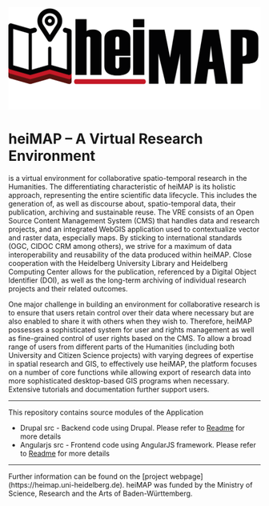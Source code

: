 ![heiMAP Logo](images/heimap_logo.png)

# heiMAP – A Virtual Research Environment

is a virtual environment for collaborative spatio-temporal research in the Humanities. The differentiating characteristic of heiMAP is its holistic approach, representing the entire scientific data lifecycle. This includes the generation of, as well as discourse about, spatio-temporal data, their publication, archiving and sustainable reuse. The VRE consists of an Open Source Content Management System (CMS) that handles data and research projects, and an integrated WebGIS application used to contextualize vector and raster data, especially maps. By sticking to international standards (OGC, CIDOC CRM among others), we strive for a maximum of data interoperability and reusability of the data produced within heiMAP. Close cooperation with the Heidelberg University Library and Heidelberg Computing Center allows for the publication, referenced by a Digital Object Identifier (DOI), as well as the long-term archiving of individual research projects and their related outcomes.

One major challenge in building an environment for collaborative research is to ensure that users retain control over their data where necessary but are also enabled to share it with others when they wish to. Therefore, heiMAP possesses a sophisticated system for user and rights management as well as fine-grained control of user rights based on the CMS. To allow a broad range of users from different parts of the Humanities (including both University and Citizen Science projects) with varying degrees of expertise in spatial research and GIS, to effectively use heiMAP, the platform focuses on a number of core functions while allowing export of research data into more sophisticated desktop-based GIS programs when necessary. Extensive tutorials and documentation further support users.


<hr>

This repository contains source modules of the Application  

* Drupal src - Backend code using Drupal. Please refer to [Readme](src/drupal/README.md) for more details 
* Angularjs src - Frontend code using AngularJS framework. Please refer to [Readme](src/angularjs/README.md) for more details  

  

<hr>  
Further information can be found on the [project webpage](https://heimap.uni-heidelberg.de).
heiMAP was funded by the Ministry of Science, Research and the Arts of Baden-Württemberg.
